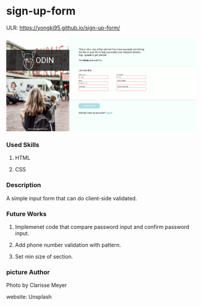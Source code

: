 # sign-up-form

ULR: https://yongki95.github.io/sign-up-form/

<img src="./img/sign-up-form.png" alt="Sign up form picture">

### Used Skills

1. HTML

2. CSS
### Description
A simple input form that can do client-side validated.

### Future Works

1. Implemenet code that compare password input and confirm password input.

2. Add phone number validation with pattern.

3. Set min size of section.
### picture Author

Photo by Clarisse Meyer

website: Unsplash



